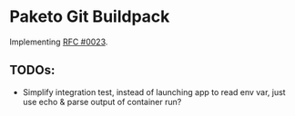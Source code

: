 # Paketo Git Buildpack

Implementing [RFC #0023](https://github.com/paketo-buildpacks/rfcs/blob/main/text/0023-git-buildpack.md).

## TODOs:
- Simplify integration test, instead of launching app to read env var, just use echo & parse output of container run?
